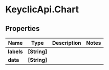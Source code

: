 # KeyclicApi.Chart

## Properties
Name | Type | Description | Notes
------------ | ------------- | ------------- | -------------
**labels** | **[String]** |  | 
**data** | **[String]** |  | 


